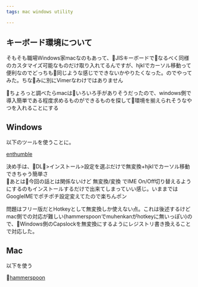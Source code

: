 ```yaml
---
tags: mac windows utility

---
```


## キーボード環境について
そもそも職場Windows家macなのもあって、JISキーボードでなるべく同様のカスタマイズ可能なものだけ取り入れてるんですが、hjklでカーソル移動って便利なのでどっちも同じような感じでできないかやりたくなった。のでやってみた。ちなみに別にVimerなわけではありません

ちょろっと調べたらmacはいろいろ手がありそうだったので、windows側で導入簡単である程度求めるものができるものを探して環境を揃えられそうなやつを入れることにする

## Windows

以下のツールを使うことに。

[enthumble](http://jp.enthumble.com/)

決め手は、DL>インストール>設定を選ぶだけで無変換+hjklでカーソル移動できちゃう簡単さ  
あとは今回の話とは関係ないけど 無変換/変換 でIME On/Off切り替えるようにするのもインストールするだけで出来てしまっていい感じ。いままではGoogleIMEでポチポチ設定変えてたので楽ちんポン

問題はフリー版だとHotkeyとして無変換しか使えない点。これは後述するけどmac側での対応が難しい(hammerspoonでmuhenkanがhotkeyに無いっぽい)ので、Windows側のCapslockを無変換にするようにレジストリ書き換えることで対応した。




## Mac

以下を使う

[hammerspoon](http://www.hammerspoon.org/)